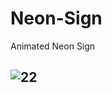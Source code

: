 # Neon-Sign
Animated Neon Sign

## ![22](https://user-images.githubusercontent.com/26357600/117529792-569f5e80-aff7-11eb-8c1c-b71f8130d8f4.gif)
